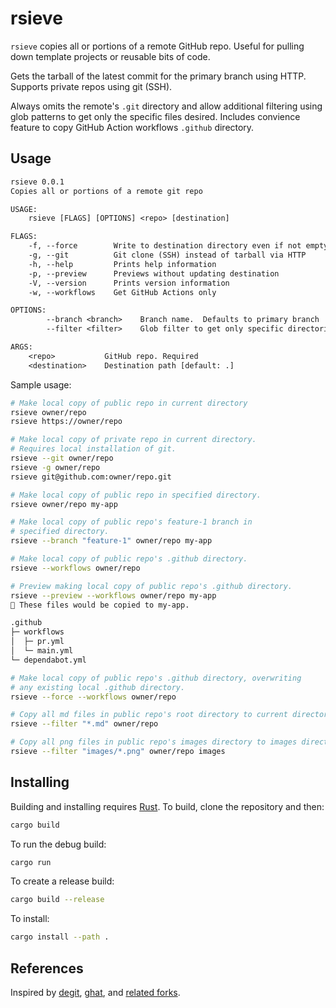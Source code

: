 # rsieve

`rsieve` copies all or portions of a remote GitHub repo. Useful for pulling down template projects or reusable bits of code.

Gets the tarball of the latest commit for the primary branch using HTTP. Supports private repos using git (SSH).

Always omits the remote's `.git` directory and allow additional filtering using glob patterns to get only the specific files desired. Includes convience feature to copy GitHub Action workflows `.github` directory.

## Usage

```txt
rsieve 0.0.1
Copies all or portions of a remote git repo

USAGE:
    rsieve [FLAGS] [OPTIONS] <repo> [destination]

FLAGS:
    -f, --force        Write to destination directory even if not empty
    -g, --git          Git clone (SSH) instead of tarball via HTTP
    -h, --help         Prints help information
    -p, --preview      Previews without updating destination
    -V, --version      Prints version information
    -w, --workflows    Get GitHub Actions only

OPTIONS:
        --branch <branch>    Branch name.  Defaults to primary branch
        --filter <filter>    Glob filter to get only specific directories and files

ARGS:
    <repo>           GitHub repo. Required
    <destination>    Destination path [default: .]
```

Sample usage:

```sh
# Make local copy of public repo in current directory
rsieve owner/repo
rsieve https://owner/repo

# Make local copy of private repo in current directory.
# Requires local installation of git.
rsieve --git owner/repo
rsieve -g owner/repo
rsieve git@github.com:owner/repo.git

# Make local copy of public repo in specified directory.
rsieve owner/repo my-app

# Make local copy of public repo's feature-1 branch in
# specified directory.
rsieve --branch "feature-1" owner/repo my-app

# Make local copy of public repo's .github directory.
rsieve --workflows owner/repo

# Preview making local copy of public repo's .github directory.
rsieve --preview --workflows owner/repo my-app
🔬 These files would be copied to my-app.

.github
├─ workflows
│  ├─ pr.yml
│  └─ main.yml
└─ dependabot.yml

# Make local copy of public repo's .github directory, overwriting
# any existing local .github directory.
rsieve --force --workflows owner/repo

# Copy all md files in public repo's root directory to current directory.
rsieve --filter "*.md" owner/repo

# Copy all png files in public repo's images directory to images directory
rsieve --filter "images/*.png" owner/repo images
```

## Installing

Building and installing requires [Rust](https://www.rust-lang.org/tools/install). To build, clone the repository and then:

```bash
cargo build
```

To run the debug build:

```bash
cargo run
```

To create a release build:

```bash
cargo build --release
```

To install:

```bash
cargo install --path .
```

## References

Inspired by [degit](https://github.com/tiged/tiged), [ghat](https://github.com/fregante/ghat), and [related forks](https://github.com/psnszsn/degit-rs).
